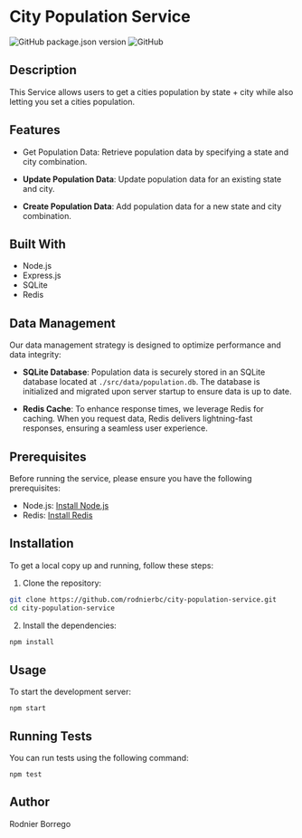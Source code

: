 # City Population Service

![GitHub package.json version](https://img.shields.io/github/package-json/v/rodnierbc/city-population-service)
![GitHub](https://img.shields.io/github/license/rodnierbc/city-population-service)

## Description

This Service allows users to get a cities population by state + city
while also letting you set a cities population.

## Features

- Get Population Data: Retrieve population data by specifying a state and city combination.

- **Update Population Data**: Update population data for an existing state and city.

- **Create Population Data**: Add population data for a new state and city combination.

## Built With

- Node.js
- Express.js
- SQLite
- Redis

## Data Management

Our data management strategy is designed to optimize performance and data integrity:

- **SQLite Database**: Population data is securely stored in an SQLite database located at `./src/data/population.db`. The database is initialized and migrated upon server startup to ensure data is up to date.

- **Redis Cache**: To enhance response times, we leverage Redis for caching. When you request data, Redis delivers lightning-fast responses, ensuring a seamless user experience.

## Prerequisites

Before running the service, please ensure you have the following prerequisites:

- Node.js: [Install Node.js](https://nodejs.org/)
- Redis: [Install Redis](https://redis.io/download)

## Installation

To get a local copy up and running, follow these steps:

1. Clone the repository:

```bash
git clone https://github.com/rodnierbc/city-population-service.git
cd city-population-service
```

2. Install the dependencies:

```bash
npm install
```

## Usage

To start the development server:

```
npm start
```

## Running Tests

You can run tests using the following command:

```
npm test
```

## Author

Rodnier Borrego
